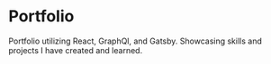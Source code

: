 # Portfolio
Portfolio utilizing React, GraphQl, and Gatsby. Showcasing skills and projects I have created and learned.
